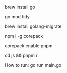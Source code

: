 brew install go

go mod tidy

brew install golang-migrate

npm i -g corepack

corepack enable pnpm

cd js && pnpm i

How to run:
go run main.go


